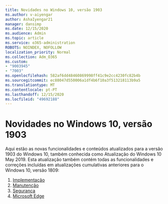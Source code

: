 ```yaml
---
title: Novidades no Windows 10, versão 1903
ms.author: v-aiyengar
author: AshaIyengar21
manager: dansimp
ms.date: 12/15/2020
ms.audience: Admin
ms.topic: article
ms.service: o365-administration
ROBOTS: NOINDEX, NOFOLLOW
localization_priority: Normal
ms.collection: Adm_O365
ms.custom:
- "9003945"
- "7003"
ms.openlocfilehash: 582af6dd48460869998ff41c9e2cc4230fc82b4b
ms.sourcegitcommit: ec88047d550006a1df4b6f10a3f513218113b9a5
ms.translationtype: MT
ms.contentlocale: pt-PT
ms.lasthandoff: 12/15/2020
ms.locfileid: "49692188"
---
```

# <a name="whats-new-in-windows-10-version-1903"></a>Novidades no Windows 10, versão 1903

Aqui estão as novas funcionalidades e conteúdos atualizados para a versão 1903 do Windows 10, também conhecida como Atualização do Windows 10 May 2019. Esta atualização também contém todas as funcionalidades e correções incluídas em atualizações cumulativas anteriores para o Windows 10, versão 1809:

1. [Implementação](https://go.microsoft.com/fwlink/?linkid=2114296)
1. [Manutenção](https://go.microsoft.com/fwlink/?linkid=2114493)
1. [Segurança](https://go.microsoft.com/fwlink/?linkid=2114297)
1. [Microsoft Edge](https://go.microsoft.com/fwlink/?linkid=2114298)
